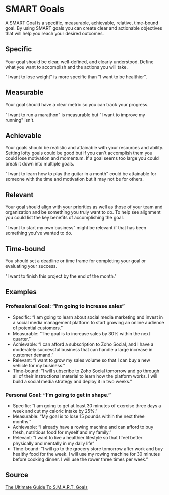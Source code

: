 # SMART Goals

A SMART Goal is a specific, measurable, achievable, relative, time-bound goal. By using SMART goals you can create clear and actionable objectives that will help you reach your desired outcomes.

## Specific

Your goal should be clear, well-defined, and clearly understood. Define what you want to accomplish and the actions you will take.

"I want to lose weight" is more specific than "I want to be healthier".

## Measurable

Your goal should have a clear metric so you can track your progress.

"I want to run a marathon" is measurable but "I want to improve my running" isn't.

## Achievable

Your goals should be realistic and attainable with your resources and ability. Setting lofty goals could be good but if you can't accomplish them you could lose motivation and momentum. If a goal seems too large you could break it down into multiple goals.

"I want to learn how to play the guitar in a month" could be attainable for someone with the time and motivation but it may not be for others.

## Relevant

Your goal should align with your priorities as well as those of your team and organization and be something you truly want to do. To help see alignment you could list the key benefits of accomplishing the goal.

"I want to start my own business" might be relevant if that has been something you've wanted to do.

## Time-bound

You should set a deadline or time frame for completing your goal or evaluating your success.

"I want to finish this project by the end of the month."

## Examples

### Professional Goal: “I’m going to increase sales”

* Specific: “I am going to learn about social media marketing and invest in a social media management platform to start growing an online audience of potential customers.”
* Measurable: “The goal is to increase sales by 30% within the next quarter.”
* Achievable: “I can afford a subscription to Zoho Social, and I have a moderately successful business that can handle a large increase in customer demand.”
* Relevant: “I want to grow my sales volume so that I can buy a new vehicle for my business.”
* Time-bound: “I will subscribe to Zoho Social tomorrow and go through all of their instructional material to learn how the platform works. I will build a social media strategy and deploy it in two weeks.”

### Personal Goal: “I’m going to get in shape.”

* Specific: “I am going to get at least 30 minutes of exercise three days a week and cut my caloric intake by 25%.”
* Measurable: “My goal is to lose 15 pounds within the next three months.”
* Achievable: “I already have a rowing machine and can afford to buy fresh, nutritious food for myself and my family.”
* Relevant: “I want to live a healthier lifestyle so that I feel better physically and mentally in my daily life”
* Time-bound: “I will go to the grocery store tomorrow after work and buy healthy food for the week. I will use my rowing machine for 30 minutes before cooking dinner. I will use the rower three times per week.”

## Source

[The Ultimate Guide To S.M.A.R.T. Goals](https://www.forbes.com/advisor/business/smart-goals/)
